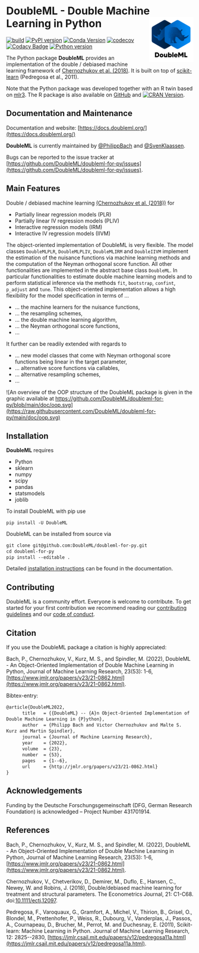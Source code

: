 # DoubleML - Double Machine Learning in Python <a href="https://docs.doubleml.org"><img src="https://raw.githubusercontent.com/DoubleML/doubleml-for-py/main/doc/logo.png" align="right" width = "120" /></a>

[![build](https://github.com/DoubleML/doubleml-for-py/workflows/build/badge.svg)](https://github.com/DoubleML/doubleml-for-py/actions?query=workflow%3Abuild)
[![PyPI version](https://badge.fury.io/py/DoubleML.svg)](https://badge.fury.io/py/DoubleML)
[![Conda Version](https://img.shields.io/conda/vn/conda-forge/doubleml.svg)](https://anaconda.org/conda-forge/doubleml)
[![codecov](https://codecov.io/gh/DoubleML/doubleml-for-py/branch/main/graph/badge.svg?token=0BjlFPgdGk)](https://codecov.io/gh/DoubleML/doubleml-for-py)
[![Codacy Badge](https://app.codacy.com/project/badge/Grade/1c08ec7d782c451784293c996537de14)](https://www.codacy.com/gh/DoubleML/doubleml-for-py/dashboard?utm_source=github.com&amp;utm_medium=referral&amp;utm_content=DoubleML/doubleml-for-py&amp;utm_campaign=Badge_Grade)
[![Python version](https://img.shields.io/badge/python-3.9%20%7C%203.10%20%7C%203.11%20%7C%203.12-blue)](https://www.python.org/)

The Python package **DoubleML** provides an implementation of the double / debiased machine learning framework of
[Chernozhukov et al. (2018)](https://doi.org/10.1111/ectj.12097).
It is built on top of [scikit-learn](https://scikit-learn.org) (Pedregosa et al., 2011).

Note that the Python package was developed together with an R twin based on [mlr3](https://mlr3.mlr-org.com/).
The R package is also available on [GitHub](https://github.com/DoubleML/doubleml-for-r) and
[![CRAN Version](https://www.r-pkg.org/badges/version/DoubleML)](https://cran.r-project.org/package=DoubleML).

## Documentation and Maintenance

Documentation and website: [https://docs.doubleml.org/](https://docs.doubleml.org/)

**DoubleML** is currently maintained by [@PhilippBach](https://github.com/PhilippBach) and [@SvenKlaassen](https://github.com/SvenKlaassen).

Bugs can be reported to the issue tracker at
[https://github.com/DoubleML/doubleml-for-py/issues](https://github.com/DoubleML/doubleml-for-py/issues).

## Main Features

Double / debiased machine learning [(Chernozhukov et al. (2018))](https://doi.org/10.1111/ectj.12097) for

- Partially linear regression models (PLR)
- Partially linear IV regression models (PLIV)
- Interactive regression models (IRM)
- Interactive IV regression models (IIVM)

The object-oriented implementation of DoubleML is very flexible.
The model classes `DoubleMLPLR`, `DoubleMLPLIV`, `DoubleMLIRM` and `DoubleIIVM` implement the estimation of the nuisance
functions via machine learning methods and the computation of the Neyman orthogonal score function.
All other functionalities are implemented in the abstract base class `DoubleML`.
In particular functionalities to estimate double machine learning models and to perform statistical inference via the
methods `fit`, `bootstrap`, `confint`, `p_adjust` and `tune`.
This object-oriented implementation allows a high flexibility for the model specification in terms of ...

- ... the machine learners for the nuisance functions,
- ... the resampling schemes,
- ... the double machine learning algorithm,
- ... the Neyman orthogonal score functions,
- ...

It further can be readily extended with regards to

- ... new model classes that come with Neyman orthogonal score functions being linear in the target parameter,
- ... alternative score functions via callables,
- ... alternative resampling schemes,
- ...

![An overview of the OOP structure of the DoubleML package is given in the graphic available at https://github.com/DoubleML/doubleml-for-py/blob/main/doc/oop.svg](https://raw.githubusercontent.com/DoubleML/doubleml-for-py/main/doc/oop.svg)

## Installation

**DoubleML** requires

- Python
- sklearn
- numpy
- scipy
- pandas
- statsmodels
- joblib

To install DoubleML with pip use

```
pip install -U DoubleML
```

DoubleML can be installed from source via

```
git clone git@github.com:DoubleML/doubleml-for-py.git
cd doubleml-for-py
pip install --editable .
```

Detailed [installation instructions](https://docs.doubleml.org/stable/intro/install.html) can be found in the documentation.

## Contributing
DoubleML is a community effort.
Everyone is welcome to contribute.
To get started for your first contribution we recommend reading our
[contributing guidelines](https://github.com/DoubleML/doubleml-for-py/blob/main/CONTRIBUTING.md)
and our
[code of conduct](https://github.com/DoubleML/doubleml-for-py/blob/main/CODE_OF_CONDUCT.md).

## Citation

If you use the DoubleML package a citation is highly appreciated:

Bach, P., Chernozhukov, V., Kurz, M. S., and Spindler, M. (2022), DoubleML - An
Object-Oriented Implementation of Double Machine Learning in Python,
Journal of Machine Learning Research, 23(53): 1-6,
[https://www.jmlr.org/papers/v23/21-0862.html](https://www.jmlr.org/papers/v23/21-0862.html).

Bibtex-entry:

```
@article{DoubleML2022,
      title   = {{DoubleML} -- {A}n Object-Oriented Implementation of Double Machine Learning in {P}ython},
      author  = {Philipp Bach and Victor Chernozhukov and Malte S. Kurz and Martin Spindler},
      journal = {Journal of Machine Learning Research},
      year    = {2022},
      volume  = {23},
      number  = {53},
      pages   = {1--6},
      url     = {http://jmlr.org/papers/v23/21-0862.html}
}
```

## Acknowledgements

Funding by the Deutsche Forschungsgemeinschaft (DFG, German Research
Foundation) is acknowledged – Project Number 431701914.

## References

Bach, P., Chernozhukov, V., Kurz, M. S., and Spindler, M. (2022), DoubleML - An
Object-Oriented Implementation of Double Machine Learning in Python,
Journal of Machine Learning Research, 23(53): 1-6,
[https://www.jmlr.org/papers/v23/21-0862.html](https://www.jmlr.org/papers/v23/21-0862.html).

Chernozhukov, V., Chetverikov, D., Demirer, M., Duflo, E., Hansen, C., Newey, W. and Robins, J. (2018),
Double/debiased machine learning for treatment and structural parameters. The Econometrics Journal, 21: C1-C68. doi:[10.1111/ectj.12097](https://doi.org/10.1111/ectj.12097).

Pedregosa, F., Varoquaux, G., Gramfort, A., Michel, V., Thirion, B., Grisel, O., Blondel, M., Prettenhofer, P., Weiss, R., Dubourg, V., Vanderplas, J., Passos, A., Cournapeau, D., Brucher, M., Perrot, M. and Duchesnay, E. (2011),
Scikit-learn: Machine Learning in Python. Journal of Machine Learning Research, 12: 2825--2830, [https://jmlr.csail.mit.edu/papers/v12/pedregosa11a.html](https://jmlr.csail.mit.edu/papers/v12/pedregosa11a.html).
